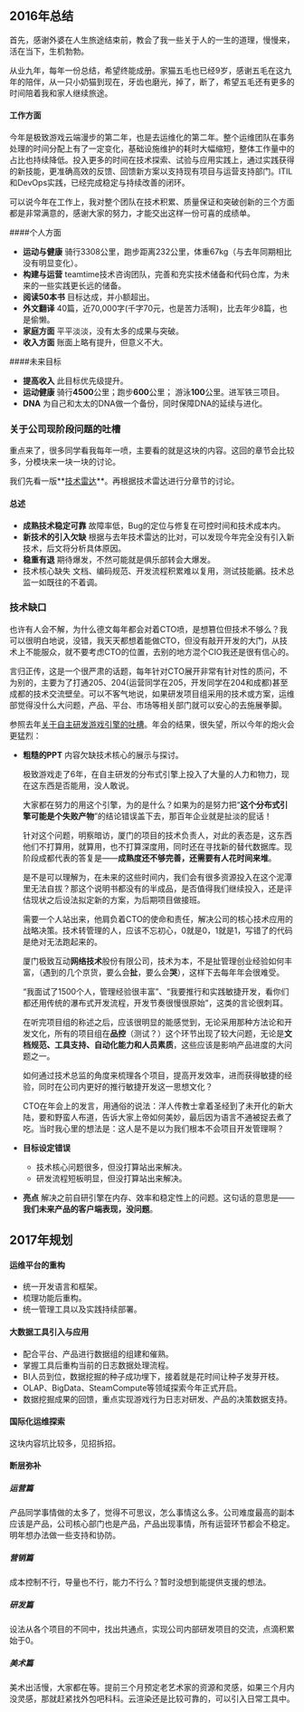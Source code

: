 <TOC>

## 2016年总结

首先，感谢外婆在人生旅途结束前，教会了我一些关于人的一生的道理，慢慢来，活在当下，生机勃勃。

从业九年，每年一份总结，希望终能成册。家猫五毛也已经9岁，感谢五毛在这九年的陪伴，从一只小奶猫到现在，牙齿也磨光，掉了，断了，希望五毛还有更多的时间陪着我和家人继续旅途。

#### 工作方面
今年是极致游戏云端漫步的第二年，也是去运维化的第二年。整个运维团队在事务处理的时间分配上有了一定变化，基础设施维护的耗时大幅缩短，整体工作量中的占比也持续降低。投入更多的时间在技术探索、试验与应用实践上，通过实践获得的新技能，更准确高效的反馈、回馈新方案以支持现有项目与运营支持部门。ITIL和DevOps实践，已经完成稳定与持续改善的闭环。

可以说今年在工作上，我对整个团队在技术积累、质量保证和突破创新的三个方面都是非常满意的，感谢大家的努力，才能交出这样一份可喜的成绩单。

####个人方面
* **运动与健康** 骑行3308公里，跑步距离232公里，体重67kg（与去年同期相比没有明显变化）。
* **构建与运营** teamtime技术咨询团队，完善和充实技术储备和代码仓库，为未来的一些实践更长远的储备。
* **阅读50本书** 目标达成，并小额超出。
* **外文翻译** 40篇，近70,000字(千字70元，也是苦力活啊)，比去年少8篇，也是偷懒。
* **家庭方面** 平平淡淡，没有太多的成果与突破。
* **收入方面** 账面上略有提升，但意义不大。

####未来目标
* **提高收入** 此目标优先级提升。
* **运动健康** 骑行**4500**公里；跑步**600**公里； 游泳**100**公里。进军铁三项目。
* **DNA** 为自己和太太的DNA做一个备份，同时保障DNA的延续与进化。


### 关于公司现阶段问题的吐槽

重点来了，很多同学看我每年一喷，主要看的就是这块的内容。这回的章节会比较多，分模块来一块一块的讨论。

我们先看一版**[技术雷达](http://radar.teamtime.cc/jzyx_2016_12/)**。再根据技术雷达进行分章节的讨论。



#### 总述
* **成熟技术稳定可靠** 故障率低，Bug的定位与修复在可控时间和技术成本内。
* **新技术的引入欠缺** 根据与去年技术雷达的比对，可以发现今年完全没有引入新技术，后文将分析具体原因。
* **稳重有退** 期待爆发，不然可能就是俱乐部转会大爆发。
* 技术核心缺失 文档、编码规范、开发流程积累难以复用，测试技能鶸。技术总监一如既往的不着调。

### 技术缺口

也许有人会不解，为什么德文每年都会对着CTO喷，是想篡位但技术不够么？我可以很明白地说，没错，我天天都想着能做CTO，但没有敲开开发的大门，从技术上不能服众，就不要考虑CTO的位置，去别的地方混个CIO我还是很有信心的。

言归正传，这是一个很严肃的话题，每年针对CTO展开非常有针对性的质问，不为别的，主要为了打通205、204(运营同学在205，开发同学在204和成都)甚至成都的技术交流壁垒。可以不客气地说，如果研发项目组采用的技术或方案，运维部觉得没什么大问题，产品、平台、市场等相关部门就可以安心的去施展拳脚。

参照去年[关于自主研发游戏引擎的吐槽](http://user.qzone.qq.com/29759744/blog/1421379394)。年会的结果，很失望，所以今年的炮火会更猛烈：

* **粗糙的PPT** 内容欠缺技术核心的展示与探讨。

    极致游戏走了6年，在自主研发的分布式引擎上投入了大量的人力和物力，现在这东西是否能用，没人敢说。
    
    大家都在努力的用这个引擎，为的是什么？如果为的是努力把“**这个分布式引擎可能是个失败产物**”的结论错误盖下去，那百年企业就是扯淡的屁话！
    
    针对这个问题，明察暗访，厦门的项目的技术负责人，对此的表态是，这东西他们不打算用，就算用，也不打算深度用，同时还在寻找新的替代数据库。现阶段成都代表的答复是——**成熟度还不够完善，还需要有人花时间来堆**。
    
    是不是可以理解为，在未来的这些时间内，我们会有很多资源投入在这个泥潭里无法自拔？那这个说明书都没有的半成品，是否值得我们继续投入，还是评估现状之后设法拟定新的方案，为后期项目做接班。
    
    需要一个人站出来，他肩负着CTO的使命和责任，解决公司的核心技术应用的战略决策。技术转管理的人，应该不忘初心，0就是0，1就是1，写错了的代码是绝对无法跑起来的。
    
    厦门极致互动**网络技术**股份有限公司，技术为本，不是扯管理创业经验如何丰富，（遇到的几个京货，要么会**扯**，要么会**哭**），这样下去每年年会很难受。
    
    “我面试了1500个人，管理经验很丰富”、“我要推行和实践敏捷开发，看你们都还用传统的瀑布式开发流程，开发节奏很慢很原始”，这类的言论很刺耳。
    
    在听完项目组的称述之后，应该很明显的能感觉到，无论采用那种方法论和开发文化，所有的项目组在**品控**（测试？）这个环节出现了较大问题，无论是**文档规范、工具支持、自动化能力和人员素质**，这些应该是影响产品进度的大问题之一。
    
    如何通过技术总监的角度来梳理各个项目，提高开发效率，进而获得敏捷的经验，同时在公司内更好的推行敏捷开发这一思想文化？
    
    CTO在年会上的发言，用通俗的说法：洋人传教士拿着圣经到了未开化的新大陆，要和野蛮人布道，告诉大家上帝如何美妙，最后因为语言不通被捉去煮了吃。当时我心里的想法是：这人是不是以为我们根本不会项目开发管理啊？
    
* **目标设定错误**
    
    * 技术核心问题很多，但没打算站出来解决。
    * 研发流程短板明显，但没打算站出来解决。

* **亮点** 解决之前自研引擎在内存、效率和稳定性上的问题。这句话的意思是——**我们未来产品的客户端表现，没问题**。



## 2017年规划

#### 运维平台的重构
* 统一开发语言和框架。
* 梳理功能后重构。
* 统一管理工具以及实践持续部署。

#### 大数据工具引入与应用
* 配合平台、产品进行数据组的组建和催熟。
* 掌握工具后重构当前的日志数据处理流程。
* BI人员到位，数据挖掘的种子成功埋下，接着就是花时间让种子发芽开枝。
* OLAP、BigData、SteamCompute等领域探索今年正式开启。
* 数据挖掘成果的回馈，重点实现游戏行为日志对研发、产品的决策数据支持。

#### 国际化运维探索

这块内容坑比较多，见招拆招。

#### 断层弥补

##### 运营篇

产品同学事情做的太多了，觉得不可思议，怎么事情这么多。公司难度最高的副本应该是产品，公司核心部门也是产品，产品出现事情，所有运营环节都会不稳定。明年想办法做一些支持和协防。

##### 营销篇
成本控制不行，导量也不行，能力不行么？暂时没想到能提供支援的想法。

##### 研发篇
设法从各个项目的不同中，找出共通点，实现公司内部研发项目的交流，点滴积累始于0。

##### 美术篇
美术出活慢，大家都在等。提前三个月预定老艺术家的资源和灵感，如果三个月内没灵感，那就赶紧找外包吧科科。云渲染还是比较可靠的，可以引入日常工具中。



